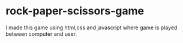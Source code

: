 # rock-paper-scissors-game
I made this game using html,css and javascript where game is played between computer and user.
